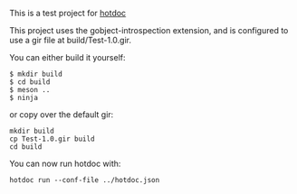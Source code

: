 This is a test project for [hotdoc](https://github.com/hotdoc/hotdoc)

This project uses the gobject-introspection extension, and is configured
to use a gir file at build/Test-1.0.gir.

You can either build it yourself:

```
$ mkdir build
$ cd build
$ meson ..
$ ninja
```

or copy over the default gir:

```
mkdir build
cp Test-1.0.gir build
cd build
```

You can now run hotdoc with:

```
hotdoc run --conf-file ../hotdoc.json
```
